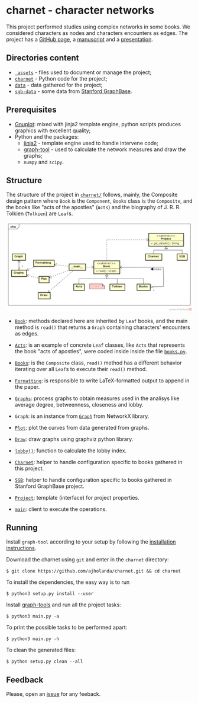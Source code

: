 # charnet - character networks

This project performed studies using complex networks in some books. We considered
 characters as nodes and characters encounters as edges. The project
 has a [GitHub page](https://ajholanda.github.io/charnet/), a
 [manuscript](https://arxiv.org/abs/1704.08197) and a 
 [presentation](https://pt.overleaf.com/read/vszbrbjcbtpq).

## Directories content

* [`_assets`](_assets/) - files used to document or manage the project;
* [`charnet`](charnet/) - Python code for the project;
* [`data`](data/) - data gathered for the project;
* [`sgb-data`](sgb-data/) - some data from [Stanford GraphBase](http://www-cs-faculty.stanford.edu/~uno/sgb.html).

## Prerequisites

* [Gnuplot](http://www.gnuplot.info/): mixed with jinja2 template engine, python scripts 
    produces graphics with excellent quality;
* Python and the packages:
  * [jinja2](http://jinja.pocoo.org/docs/2.10/) - template engine used to handle intervene code;
  * [graph-tool](https://graph-tool.skewed.de/) - used to calculate the network measures and draw the graphs;
  * `numpy` and `scipy`.

## Structure

The structure of the project in [`charnet/`](charnet/) follows,
mainly, the Composite design pattern where `Book` is the `Component`,
`Books` class is the `Composite`, and the books like "acts of the
apostles" (`Acts`) and the biography of J. R. R. Tolkien (`Tolkien`)
are `Leaf`s.
 
![UML class diagram](dia.png)

- [`Book`](charnet/books.py): methods declared here are inherited by `Leaf`
  books, and the main method is `read()` that returns a `Graph`
  containing characters' encounters as edges.

- [`Acts`](charnet/books.py): is an example of concrete `Leaf` classes, like
  `Acts` that represents the book "acts of apostles", were coded
  inside inside the file [`books.py`](books.py).

- [`Books`](charnet/books.py): is the `Composite` class, `read()` method has a
  different behavior iterating over all `Leaf`s to execute their
  `read()` method.

- [`Formatting`](charnet/formatting.py): is responsible to write
  LaTeX-formatted output to append in the paper.

- [`Graphs`](charnet/graphs.py): process graphs to obtain measures used in the
  analisys like average degree, betweenness, closeness and lobby.

- `Graph`: is an instance from
  [`Graph`](https://networkx.github.io/documentation/stable/reference/classes/graph.html)
  from NetworkX library.

- [`Plot`](charnet/plot.py): plot the curves from data generated from
  graphs.

- [`Draw`](charnet/draw.py): draw graphs using graphviz python library.

- [`lobby()`](charnet/lobby.py): function to calculate the lobby index.

- [`Charnet`](charnet/books.py): helper to handle configuration specific to
  books gathered in this project.

- [`SGB`](charnet/books.py): helper to handle configuration specific to books
  gathered in Stanford GraphBase project.

- [`Project`](charnet/config.py): template (interface) for project properties.

- [`main`](main.py): client to execute the operations.

## Running

Install `graph-tool` according to your setup by following the
[installation instructions](https://git.skewed.de/count0/graph-tool/wikis/installation-instructions).


Download the charnet using `git` and enter in the `charnet` directory:

````
$ git clone https://github.com/ajholanda/charnet.git && cd charnet
````

To install the dependencies, the easy way is to run

````
$ python3 setup.py install --user
````

Install [graph-tools](https://git.skewed.de/count0/graph-tool/wikis/installation-instructions) and run all the project tasks:

````
$ python3 main.py -a
````

To print the possible tasks to be performed apart:

````
$ python3 main.py -h
````

To clean the generated files:

````
$ python setup.py clean --all
````

## Feedback

Please, open an [issue](https://github.com/ajholanda/charnet/issues) for any feeback.

